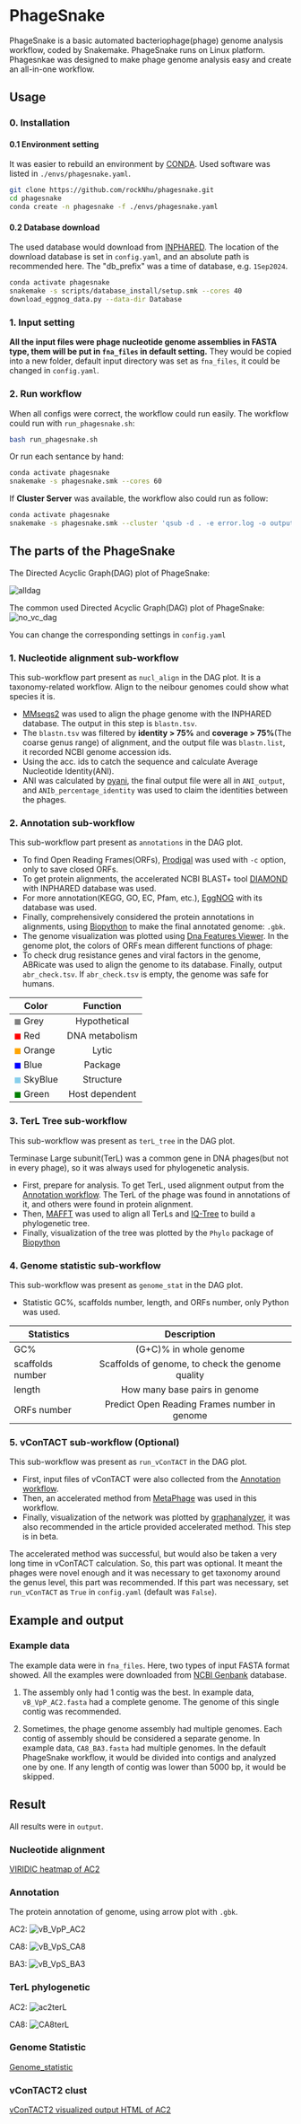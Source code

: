 # PhageSnake

PhageSnake is a basic automated bacteriophage(phage) genome analysis workflow, coded by Snakemake.
PhageSnake runs on Linux platform.
Phagesnkae was designed to make phage genome analysis easy and create an all-in-one workflow.


## Usage

### 0. Installation

#### 0.1 Environment setting

It was easier to rebuild an environment by [CONDA](https://github.com/conda/conda).
Used software was listed in `./envs/phagesnake.yaml`.

```bash
git clone https://github.com/rockNhu/phagesnake.git
cd phagesnake
conda create -n phagesnake -f ./envs/phagesnake.yaml
```

#### 0.2 Database download

The used database would download from [INPHARED](https://github.com/RyanCook94/inphared).
The location of the download database is set in `config.yaml`, and an absolute path is recommended here.
The "db_prefix" was a time of database, e.g. `1Sep2024`.

```bash
conda activate phagesnake
snakemake -s scripts/database_install/setup.smk --cores 40
download_eggnog_data.py --data-dir Database
```

### 1. Input setting

**All the input files were phage nucleotide genome assemblies in FASTA type, them will be put in `fna_files` in default setting.**
They would be copied into a new folder, default input directory was set as `fna_files`, it could be changed in `config.yaml`.

### 2. Run workflow

When all configs were correct, the workflow could run easily.
The workflow could run with `run_phagesnake.sh`:

```bash
bash run_phagesnake.sh
```

Or run each sentance by hand:

```bash
conda activate phagesnake
snakemake -s phagesnake.smk --cores 60
```

If **Cluster Server** was available, the workflow also could run as follow:

```bash
conda activate phagesnake
snakemake -s phagesnake.smk --cluster 'qsub -d . -e error.log -o output.log' -j 4
```

## The parts of the PhageSnake

The Directed Acyclic Graph(DAG) plot of PhageSnake:

![alldag](all_dag.svg)

The common used Directed Acyclic Graph(DAG) plot of PhageSnake:
![no_vc_dag](no_vc_dag.svg)

You can change the corresponding settings in `config.yaml`

### 1. Nucleotide alignment sub-workflow

This sub-workflow part present as `nucl_align` in the DAG plot. It is a taxonomy-related workflow. Align to the neibour genomes could show what species it is.

- [MMseqs2](https://github.com/soedinglab/MMseqs2) was used to align the phage genome with the INPHARED database. The output in this step is `blastn.tsv`.
- The `blastn.tsv` was filtered by **identity > 75%** and **coverage > 75%**(The coarse genus range) of alignment, and the output file was `blastn.list`, it recorded NCBI genome accession ids.
- Using the acc. ids to catch the sequence and calculate Average Nucleotide Identity(ANI).
- ANI was calculated by [pyani](https://github.com/widdowquinn/pyani), the final output file were all in `ANI_output`, and `ANIb_percentage_identity` was used to claim the identities between the phages.

### 2. Annotation sub-workflow

This sub-workflow part present as `annotations` in the DAG plot.

- To find Open Reading Frames(ORFs), [Prodigal](https://github.com/hyattpd/Prodigal) was used with `-c` option, only to save closed ORFs.
- To get protein alignments, the accelerated NCBI BLAST+ tool [DIAMOND](https://github.com/bbuchfink/diamond) with INPHARED database was used.
- For more annotation(KEGG, GO, EC, Pfam, etc.), [EggNOG](https://github.com/eggnogdb/eggnog-mapper) with its database was used.
- Finally, comprehensively considered the protein annotations in alignments, using [Biopython](https://github.com/biopython/biopython) to make the final annotated genome: `.gbk`.
- The genome visualization was plotted using [Dna Features Viewer](https://github.com/Edinburgh-Genome-Foundry/DnaFeaturesViewer). In the genome plot, the colors of ORFs mean different functions of phage:
- To check drug resistance genes and viral factors in the genome, ABRicate was used to align the genome to its database. Finally, output `abr_check.tsv`. If `abr_check.tsv` is empty, the genome was safe for humans.

| Color                                             |    Function    |
| ------------------------------------------------- | :------------: |
| <font color="grey">$\blacksquare$</font> Grey       |  Hypothetical  |
| <font color="red">$\blacksquare$</font> Red         | DNA metabolism |
| <font color="orange">$\blacksquare$</font> Orange   |     Lytic      |
| <font color="blue">$\blacksquare$</font> Blue       |    Package     |
| <font color="skyblue">$\blacksquare$</font> SkyBlue |   Structure    |
| <font color="Green">$\blacksquare$</font>  Green    | Host dependent |

### 3. TerL Tree sub-workflow

This sub-workflow was present as `terL_tree` in the DAG plot.

Terminase Large subunit(TerL) was a common gene in DNA phages(but not in every phage), so it was always used for phylogenetic analysis.

- First, prepare for analysis. To get TerL, used alignment output from the [Annotation workflow](#2-annotation-workflow). The TerL of the phage was found in annotations of it, and others were found in protein alignment.
- Then, [MAFFT](https://github.com/GSLBiotech/mafft) was used to align all TerLs and [IQ-Tree](https://github.com/iqtree/iqtree2) to build a phylogenetic tree.
- Finally, visualization of the tree was plotted by the `Phylo` package of [Biopython](https://github.com/biopython/biopython)

### 4. Genome statistic sub-workflow

This sub-workflow was present as `genome_stat` in the DAG plot.

- Statistic GC%, scaffolds number, length, and ORFs number, only Python was used.

|Statistics|Description|
|----------|:------------:|
|GC%|(G+C)% in whole genome|
|scaffolds number|Scaffolds of genome, to check the genome quality|
|length|How many base pairs in genome|
|ORFs number|Predict Open Reading Frames number in genome|

### 5. vConTACT sub-workflow (Optional)

This sub-workflow was present as `run_vConTACT` in the DAG plot.

- First, input files of vConTACT were also collected from the [Annotation workflow](#2-annotation-workflow).
- Then, an accelerated method from [MetaPhage](https://github.com/MattiaPandolfoVR/MetaPhage) was used in this workflow.
- Finally, visualization of the network was plotted by [graphanalyzer](https://github.com/lazzarigioele/graphanalyzer), it was also recommended in the article provided accelerated method. This step is in beta.

The accelerated method was successful, but would also be taken a very long time in vConTACT calculation. So, this part was optional. It meant the phages were novel enough and it was necessary to get taxonomy around the genus level, this part was recommended.
If this part was necessary, set `run_vConTACT` as `True` in `config.yaml` (default was `False`).

## Example and output

### Example data

The example data were in `fna_files`. Here, two types of input FASTA format showed. All the examples were downloaded from [NCBI Genbank](https://www.ncbi.nlm.nih.gov/genbank/) database.

1. The assembly only had 1 contig was the best. In example data, `vB_VpP_AC2.fasta` had a complete genome. The genome of this single contig was recommended.

2. Sometimes, the phage genome assembly had multiple genomes. Each contig of assembly should be considered a separate genome. In example data, `CA8_BA3.fasta` had multiple genomes. In the default PhageSnake workflow, it would be divided into contigs and analyzed one by one. If any length of contig was lower than 5000 bp, it would be skipped.

## Result

All results were in `output`.

### Nucleotide alignment

[VIRIDIC heatmap of AC2](output/vB_VpP_AC2_0/1.nucleotide_alignment/viridic_out/04_VIRIDIC_out/Heatmap.PDF)

### Annotation

The protein annotation of genome, using arrow plot with `.gbk`.

AC2: ![vB_VpP_AC2](output/vB_VpP_AC2_0/2.annotations/vB_VpP_AC2_0.png)

CA8: ![vB_VpS_CA8](output/BA3_CA8_0/2.annotations/BA3_CA8_0.png)

BA3: ![vB_VpS_BA3](output/BA3_CA8_1/2.annotations/BA3_CA8_1.png)

### TerL phylogenetic

AC2: ![ac2terL](output/vB_VpP_AC2_0/4.TerL_phylogenetic_tree/TerL.png)

CA8: ![CA8terL](output/BA3_CA8_0/4.TerL_phylogenetic_tree/TerL.png)

### Genome Statistic

[Genome_statistic](output/5.seq_info20231204.tsv)

### vConTACT2 clust

[vConTACT2 visualized output HTML of AC2](output/vB_VpP_AC2_0/6.vConTACT2_network/vB_VpP_AC2_0_vConTACT2.html)
